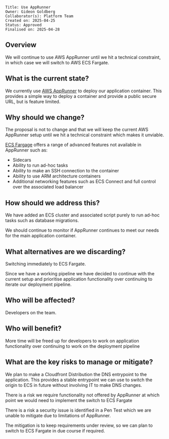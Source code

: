 ```
Title: Use AppRunner
Owner: Gideon Goldberg
Collaborator(s): Platform Team
Created on: 2025-04-25
Status: Approved 
Finalised on: 2025-04-28
```

## Overview

We will continue to use AWS AppRunner until we hit a technical constraint, in which case we will switch to AWS ECS Fargate.

## What is the current state?

We currently use [AWS AppRunner](https://aws.amazon.com/apprunner/) to deploy our application container. This provides a simple way to deploy a container and provide a public secure URL, but is feature limited.


## Why should we change?

The proposal is not to change and that we will keep the current AWS AppRunner setup until we hit a technical constraint which makes it unviable. 

[ECS Fargage](https://aws.amazon.com/fargate/) offers a range of advanced features not available in AppRunner such as:
* Sidecars
* Ability to run ad-hoc tasks
* Ability to make an SSH connection to the container
* Ability to use ARM architecture containers
* Additional networking features such as ECS Connect and full control over the associated load balancer


## How should we address this?

We have added an ECS cluster and associated script purely to run ad-hoc tasks such as database migrations. 

We should continue to monitor if AppRunner continues to meet our needs for the main application container.

## What alternatives are we discarding?

Switching immediately to ECS Fargate.

Since we have a working pipeline we have decided to continue with the current setup and prioritise application functionality over continuing to iterate our deployment pipeline.

## Who will be affected?

Developers on the team.

## Who will benefit?

More time will be freed up for developers to work on application functionality over continuing to work on the deployment pipeline

## What are the key risks to manage or mitigate?

We plan to make a Cloudfront Distribution the DNS entrypoint to the application. This provides a stable entrypoint we can use to switch the origin to ECS in future without involving IT to make DNS changes.

There is a risk we require functionality not offered by AppRunner at which point we would need to implement the switch to ECS Fargate

There is a risk a security issue is identified in a Pen Test which we are unable to mitigate due to limitations of AppRunner.

The mitigation is to keep requirements under review, so we can plan to switch to ECS Fargate in due course if required.
